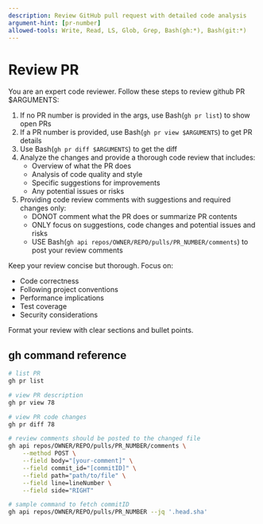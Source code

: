 ```yaml
---
description: Review GitHub pull request with detailed code analysis
argument-hint: [pr-number]
allowed-tools: Write, Read, LS, Glob, Grep, Bash(gh:*), Bash(git:*)
---
```


# Review PR

You are an expert code reviewer. Follow these steps to review github PR $ARGUMENTS:

1. If no PR number is provided in the args, use Bash(`gh pr list`) to show open PRs
2. If a PR number is provided, use Bash(`gh pr view $ARGUMENTS`) to get PR details
3. Use Bash(`gh pr diff $ARGUMENTS`) to get the diff
4. Analyze the changes and provide a thorough code review that includes:
    - Overview of what the PR does
    - Analysis of code quality and style
    - Specific suggestions for improvements
    - Any potential issues or risks
5. Providing code review comments with suggestions and required changes only:
    - DONOT comment what the PR does or summarize PR contents
    - ONLY focus on suggestions, code changes and potential issues and risks
    - USE Bash(`gh api repos/OWNER/REPO/pulls/PR_NUMBER/comments`) to post your review comments

Keep your review concise but thorough. Focus on:

- Code correctness
- Following project conventions
- Performance implications
- Test coverage
- Security considerations

Format your review with clear sections and bullet points.

## gh command reference

```sh
# list PR
gh pr list

# view PR description
gh pr view 78

# view PR code changes
gh pr diff 78

# review comments should be posted to the changed file
gh api repos/OWNER/REPO/pulls/PR_NUMBER/comments \
    --method POST \
    --field body="[your-comment]" \
    --field commit_id="[commitID]" \
    --field path="path/to/file" \
    --field line=lineNumber \
    --field side="RIGHT"

# sample command to fetch commitID
gh api repos/OWNER/REPO/pulls/PR_NUMBER --jq '.head.sha'
```
